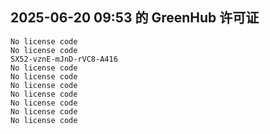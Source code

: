 ## 2025-06-20 09:53 的 GreenHub 许可证
```
No license code
No license code
SX52-vznE-mJnD-rVC8-A416
No license code
No license code
No license code
No license code
No license code
No license code
No license code
```

